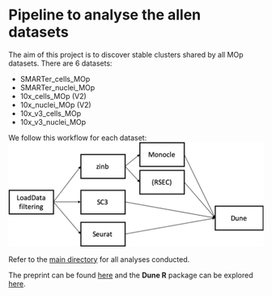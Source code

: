 # Pipeline to analyse the allen datasets

The aim of this project is to discover stable clusters shared by all MOp datasets. There are 6 datasets:

+ SMARTer_cells_MOp
+ SMARTer_nuclei_MOp
+ 10x_cells_MOp (V2)
+ 10x_nuclei_MOp (V2)
+ 10x_v3_cells_MOp
+ 10x_v3_nuclei_MOp

We follow this workflow for each dataset:
![](/Explainations/Workflow.png)

Refer to the [main directory](https://github.com/HectorRDB/Dune_Paper) for all analyses conducted.
 
The preprint can be found [here](https://www.biorxiv.org/content/10.1101/2020.03.03.974220v1) and the __Dune R__ package can be explored [here](https://hectorrdb.github.io/Dune/).
 

